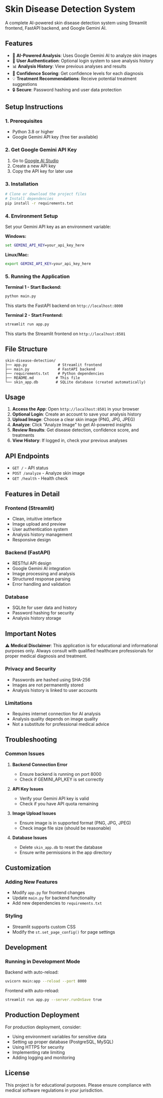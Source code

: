 # Skin Disease Detection System

A complete AI-powered skin disease detection system using Streamlit frontend, FastAPI backend, and Google Gemini AI.

## Features

- 🔬 **AI-Powered Analysis**: Uses Google Gemini AI to analyze skin images
- 👤 **User Authentication**: Optional login system to save analysis history
- 📊 **Analysis History**: View previous analyses and results
- 🎯 **Confidence Scoring**: Get confidence levels for each diagnosis
- 💡 **Treatment Recommendations**: Receive potential treatment suggestions
- 🔒 **Secure**: Password hashing and user data protection

## Setup Instructions

### 1. Prerequisites

- Python 3.8 or higher
- Google Gemini API key (free tier available)

### 2. Get Google Gemini API Key

1. Go to [Google AI Studio](https://makersuite.google.com/app/apikey)
2. Create a new API key
3. Copy the API key for later use

### 3. Installation

```bash
# Clone or download the project files
# Install dependencies
pip install -r requirements.txt
```

### 4. Environment Setup

Set your Gemini API key as an environment variable:

**Windows:**
```cmd
set GEMINI_API_KEY=your_api_key_here
```

**Linux/Mac:**
```bash
export GEMINI_API_KEY=your_api_key_here
```

### 5. Running the Application

**Terminal 1 - Start Backend:**
```bash
python main.py
```
This starts the FastAPI backend on `http://localhost:8000`

**Terminal 2 - Start Frontend:**
```bash
streamlit run app.py
```
This starts the Streamlit frontend on `http://localhost:8501`

## File Structure

```
skin-disease-detection/
├── app.py              # Streamlit frontend
├── main.py             # FastAPI backend
├── requirements.txt    # Python dependencies
├── README.md          # This file
└── skin_app.db        # SQLite database (created automatically)
```

## Usage

1. **Access the App**: Open `http://localhost:8501` in your browser
2. **Optional Login**: Create an account to save your analysis history
3. **Upload Image**: Choose a clear skin image (PNG, JPG, JPEG)
4. **Analyze**: Click "Analyze Image" to get AI-powered insights
5. **Review Results**: Get disease detection, confidence score, and treatments
6. **View History**: If logged in, check your previous analyses

## API Endpoints

- `GET /` - API status
- `POST /analyze` - Analyze skin image
- `GET /health` - Health check

## Features in Detail

### Frontend (Streamlit)
- Clean, intuitive interface
- Image upload and preview
- User authentication system
- Analysis history management
- Responsive design

### Backend (FastAPI)
- RESTful API design
- Google Gemini AI integration
- Image processing and analysis
- Structured response parsing
- Error handling and validation

### Database
- SQLite for user data and history
- Password hashing for security
- Analysis history storage

## Important Notes

⚠️ **Medical Disclaimer**: This application is for educational and informational purposes only. Always consult with qualified healthcare professionals for proper medical diagnosis and treatment.

### Privacy and Security
- Passwords are hashed using SHA-256
- Images are not permanently stored
- Analysis history is linked to user accounts

### Limitations
- Requires internet connection for AI analysis
- Analysis quality depends on image quality
- Not a substitute for professional medical advice

## Troubleshooting

### Common Issues

1. **Backend Connection Error**
   - Ensure backend is running on port 8000
   - Check if GEMINI_API_KEY is set correctly

2. **API Key Issues**
   - Verify your Gemini API key is valid
   - Check if you have API quota remaining

3. **Image Upload Issues**
   - Ensure image is in supported format (PNG, JPG, JPEG)
   - Check image file size (should be reasonable)

4. **Database Issues**
   - Delete `skin_app.db` to reset the database
   - Ensure write permissions in the app directory

## Customization

### Adding New Features
- Modify `app.py` for frontend changes
- Update `main.py` for backend functionality
- Add new dependencies to `requirements.txt`

### Styling
- Streamlit supports custom CSS
- Modify the `st.set_page_config()` for page settings

## Development

### Running in Development Mode

Backend with auto-reload:
```bash
uvicorn main:app --reload --port 8000
```

Frontend with auto-reload:
```bash
streamlit run app.py --server.runOnSave true
```

## Production Deployment

For production deployment, consider:
- Using environment variables for sensitive data
- Setting up proper database (PostgreSQL, MySQL)
- Using HTTPS for security
- Implementing rate limiting
- Adding logging and monitoring

## License

This project is for educational purposes. Please ensure compliance with medical software regulations in your jurisdiction.